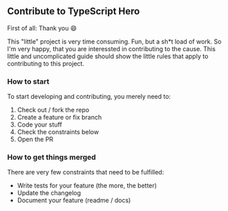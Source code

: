 ## Contribute to TypeScript Hero

First of all: Thank you :smile:

This "little" project is very time consuming. Fun, but a sh*t load of work. So I'm very happy, that you are interessted
in contributing to the cause. This little and uncomplicated guide should show the little rules that apply
to contributing to this project.

### How to start

To start developing and contributing, you merely need to:

1. Check out / fork the repo
2. Create a feature or fix branch
3. Code your stuff
4. Check the constraints below
5. Open the PR

### How to get things merged

There are very few constraints that need to be fulfilled:

- Write tests for your feature (the more, the better)
- Update the changelog
- Document your feature (readme / docs)
